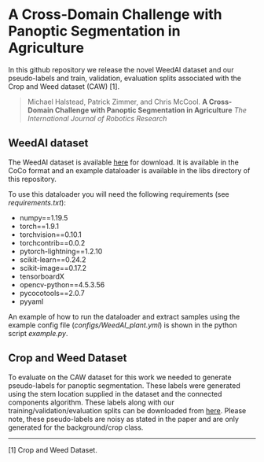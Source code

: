 # A Cross-Domain Challenge with Panoptic Segmentation in Agriculture

In this github repository we release the novel WeedAI dataset and our pseudo-labels and train, validation, evaluation splits associated with the Crop and Weed dataset (CAW) [1].

> Michael Halstead, Patrick Zimmer, and Chris McCool.
> **A Cross-Domain Challenge with Panoptic Segmentation in Agriculture**
> _The International Journal of Robotics Research_


## WeedAI dataset

The WeedAI dataset is available [here](https://uni-bonn.sciebo.de/s/vJBrCahb4lvDSXQ) for download. It is available in the CoCo format and an example dataloader is available in the libs directory of this repository.


To use this dataloader you will need the following requirements (see _requirements.txt_):
- numpy==1.19.5
- torch==1.9.1
- torchvision==0.10.1
- torchcontrib==0.0.2
- pytorch-lightning==1.2.10
- scikit-learn==0.24.2
- scikit-image==0.17.2
- tensorboardX
- opencv-python==4.5.3.56
- pycocotools==2.0.7
- pyyaml

An example of how to run the dataloader and extract samples using the example config file (_configs/WeedAI_plant.yml_) is shown in the python script _example.py_.

## Crop and Weed Dataset

To evaluate on the CAW dataset for this work we needed to generate pseudo-labels for panoptic segmentation. These labels were generated using the stem location supplied in the dataset and the connected components algorithm. These labels along with our training/validation/evaluation splits can be downloaded from [here](https://uni-bonn.sciebo.de/s/fIJHA74SMpVYgNX). Please note, these pseudo-labels are noisy as stated in the paper and are only generated for the background/crop class.

***
[1] Crop and Weed Dataset.
